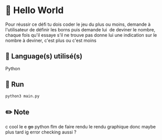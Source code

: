 # 👋 Hello World
Pour réussir ce défi tu dois coder le jeu du plus ou moins, demande à l'utilisateur de définir les borns puis demande lui  de deviner le nombre, chaque fois qu'il essaye s'il ne trouve pas donne lui une indication sur le nombre à deviner, c'est plus ou c'est moins

## 💾 Language(s) utilisé(s)
Python

## 🏃 Run
```
python3 main.py
```

## ✏️ Note
c cool le ~~c~~ ~~go~~ python
flm de faire rendu le rendu graphique donc maybe plus tard ig 
error checking aussi ?